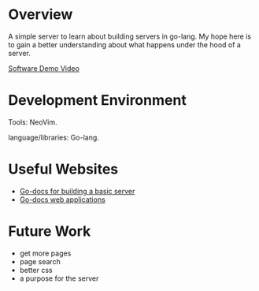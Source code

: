 # Overview

A simple server to learn about building servers in go-lang. My hope here is to gain a better understanding about what happens under the hood of a server.

[Software Demo Video](https://youtu.be/lKjRtL2nTS0)

# Development Environment

Tools: NeoVim.

language/libraries: Go-lang.

# Useful Websites
- [Go-docs for building a basic server](https://go.dev/blog/context/server/server.go)
- [Go-docs web applications](https://go.dev/doc/articles/wiki/)

# Future Work
- get more pages
- page search
- better css
- a purpose for the server
